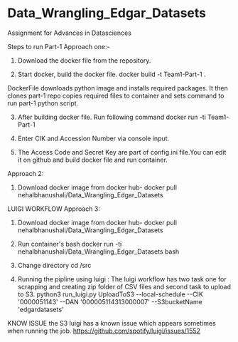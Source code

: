 # Data_Wrangling_Edgar_Datasets
Assignment for Advances in Datasciences 


Steps to run Part-1
Approach one:-
1. Download the docker file from the repository.

2. Start docker, build the docker file.
docker build -t Team1-Part-1 .

DockerFile downloads python image and installs required packages. It then clones part-1 repo copies required files to container and sets command to run part-1 python script.

3. After building docker file. Run following command
docker run -ti Team1-Part-1 

4. Enter CIK and Accession Number via console input. 
5. The Access Code and Secret Key are part of config.ini file.You can  edit it on github and build docker file and run container.

Approach 2:

1. Download docker image from docker hub- 
docker pull nehalbhanushali/Data_Wrangling_Edgar_Datasets



  LUIGI WORKFLOW
Approach 3:

1. Download docker image from docker hub- 
docker pull nehalbhanushali/Data_Wrangling_Edgar_Datasets

2. Run container's bash
docker run -ti nehalbhanushali/Data_Wrangling_Edgar_Datasets bash

3. Change directory 
cd /src

4. Running the pipline using luigi : The luigi workflow has two task one for scrapping and creating zip folder of CSV files and second task to upload to S3.
python3 run_luigi.py UploadToS3  --local-schedule --CIK '0000051143' --DAN '000005114313000007' --S3bucketName 'edgardatasets'

KNOW ISSUE
the S3 luigi has a known  issue which appears sometimes when running the job.
https://github.com/spotify/luigi/issues/1552

